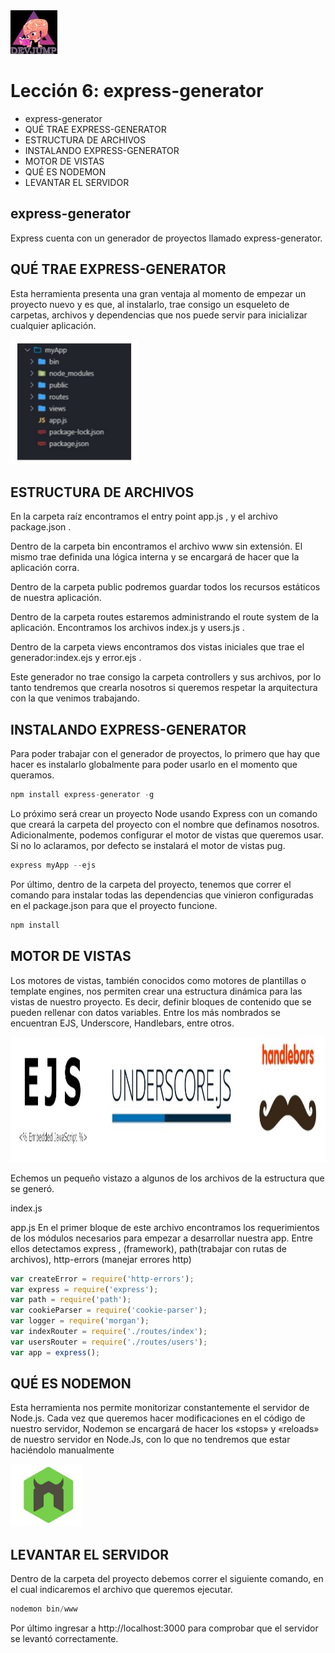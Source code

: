<img  src='../logo.png' height='70px'>

# Lección 6: express-generator


* express-generator
* QUÉ TRAE EXPRESS-GENERATOR
* ESTRUCTURA DE ARCHIVOS
* INSTALANDO EXPRESS-GENERATOR
* MOTOR DE VISTAS
* QUÉ ES NODEMON
* LEVANTAR EL SERVIDOR


## express-generator

Express cuenta con un generador de proyectos llamado express-generator.

## QUÉ TRAE EXPRESS-GENERATOR

Esta herramienta presenta una gran ventaja al momento de empezar un proyecto nuevo y es que, al instalarlo, trae consigo un esqueleto de carpetas, archivos y dependencias que nos puede servir para inicializar cualquier aplicación.

<img  src='../img/express-generator.jpg' height='200px'>

## ESTRUCTURA DE ARCHIVOS

En la carpeta raíz encontramos el entry point app.js , y el archivo package.json .

Dentro de la carpeta bin encontramos el archivo www sin extensión. El mismo trae definida una lógica interna y se encargará de hacer que la aplicación corra.

Dentro de la carpeta public podremos guardar todos los recursos estáticos de nuestra aplicación.

Dentro de la carpeta routes estaremos administrando el route system de la aplicación. Encontramos los archivos index.js y users.js .

Dentro de la carpeta views encontramos dos vistas iniciales que trae el generador:index.ejs  y error.ejs .

Este generador no trae consigo la
carpeta controllers y sus
archivos, por lo tanto tendremos
que crearla nosotros si queremos
respetar la arquitectura con la
que venimos trabajando.

## INSTALANDO EXPRESS-GENERATOR

Para poder trabajar con el generador de proyectos, lo primero que hay que hacer es instalarlo globalmente para poder usarlo en el momento que queramos.

```javascript
npm install express-generator -g
```

Lo próximo será crear un proyecto Node usando Express con un comando que creará la carpeta del proyecto con el nombre que definamos nosotros. Adicionalmente, podemos configurar el motor de vistas que queremos usar. Si no lo aclaramos, por defecto se instalará el motor de vistas pug.

```javascript
express myApp --ejs
```

Por último, dentro de la carpeta del proyecto, tenemos que correr el comando para instalar todas las dependencias que vinieron configuradas en el package.json para que el proyecto funcione.

```javascript
npm install
```

## MOTOR DE VISTAS

Los motores de vistas, también conocidos como motores de plantillas o template engines, nos permiten crear una estructura dinámica para las vistas de nuestro proyecto. Es decir, definir bloques de contenido que se pueden rellenar con datos variables.
Entre los más nombrados se encuentran EJS, Underscore, Handlebars, entre otros.

<img  src='../img/motoresdevistas.jpg' height='200px'>

Echemos un pequeño vistazo a
algunos de los archivos de la
estructura que se generó.

index.js

app.js
En el primer bloque de este archivo encontramos los requerimientos de los módulos necesarios para empezar a desarrollar nuestra app. Entre ellos detectamos express , (framework), path(trabajar con rutas de archivos), http-errors (manejar errores http)


```javascript
var createError = require('http-errors');
var express = require('express');
var path = require('path');
var cookieParser = require('cookie-parser');
var logger = require('morgan');
var indexRouter = require('./routes/index');
var usersRouter = require('./routes/users');
var app = express();
```

## QUÉ ES NODEMON

Esta herramienta nos permite monitorizar constantemente el servidor de Node.js.
Cada vez que queremos hacer modificaciones en el código de nuestro servidor, Nodemon se encargará de hacer los «stops» y «reloads» de nuestro servidor en Node.Js, con lo que no tendremos que estar haciéndolo manualmente

<img  src='../img/nodemon.jpg' height='100px'>


## LEVANTAR EL SERVIDOR

Dentro de la carpeta del proyecto debemos correr el siguiente comando, en el cual indicaremos el archivo que queremos ejecutar.

```javascript
nodemon bin/www
```

Por último ingresar a http://localhost:3000 para comprobar que el servidor se levantó correctamente.




